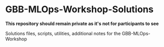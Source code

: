 # GBB-MLOps-Workshop-Solutions

**This repository should remain private as it's not for participants to see**

Solutions files, scripts, utilities, additional notes for the GBB-MLOps-Workshop
